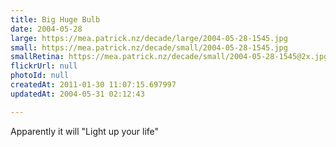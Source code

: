 ```yaml
---
title: Big Huge Bulb
date: 2004-05-28
large: https://mea.patrick.nz/decade/large/2004-05-28-1545.jpg
small: https://mea.patrick.nz/decade/small/2004-05-28-1545.jpg
smallRetina: https://mea.patrick.nz/decade/small/2004-05-28-1545@2x.jpg
flickrUrl: null
photoId: null
createdAt: 2011-01-30 11:07:15.697997
updatedAt: 2004-05-31 02:12:43

---
```

Apparently it will "Light up your life"
